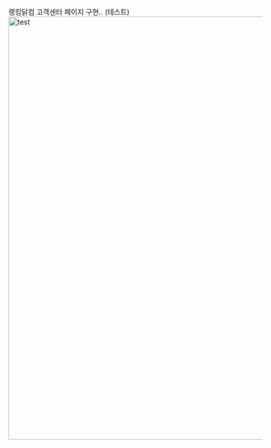 랭킹닭컴 고객센터 페이지 구현.. (테스트)
<img width="837" alt="test" src="https://github.com/user-attachments/assets/dd83a120-5c0d-4831-bc6f-bd6ea248dc1f">
